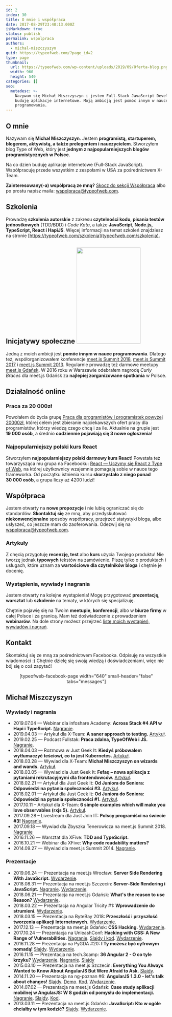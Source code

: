```yaml
---
id: 2
index: 30
title: O mnie i współpraca
date: 2017-08-29T23:48:13.000Z
isMarkdown: true
status: publish
permalink: wspolpraca
authors:
  - michal-miszczyszyn
guid: https://typeofweb.com/?page_id=2
type: page
thumbnail:
  url: https://typeofweb.com/wp-content/uploads/2019/09/Oferta-blog.png
  width: 960
  height: 540
categories: []
seo:
  metadesc: >-
    Nazywam się Michał Miszczyszyn i jestem Full-Stack JavaScript Developerem:
    buduję aplikacje internetowe. Moją ambicją jest pomóc innym w nauce
    programowania.
---
```


## O mnie

Nazywam się <strong>Michał Miszczyszyn</strong>. Jestem <strong>programistą, startuperem, blogerem, aktywistą, a także prelegentem i nauczycielem</strong>. Stworzyłem blog Type of Web, który jest **jednym z najpopularniejszych blogów programistycznych w Polsce**.

Na co dzień buduję aplikacje internetowe (Full-Stack JavaScript). Współpracuję przede wszystkim z zespołami w USA za pośrednictwem X-Team.

**Zainteresowany(-a) współpracą ze mną?** [Skocz do sekcji Współpraca](#wspolpraca) albo po prostu napisz maila: <a href="mailto:wspolpraca@typeofweb.com">wspolpraca@typeofweb.com</a>.

## Szkolenia

Prowadzę <strong>szkolenia autorskie</strong> z zakresu <strong>czytelności kodu, pisania testów jednostkowych</strong> (TDD/BDD) i <em>Code Kata</em>, a także <strong>JavaScript, Node.js, TypeScript, React i HapiJS</strong>. Więcej informacji na temat szkoleń znajdziesz na stronie [https://typeofweb.com/szkolenia](typeofweb.com/szkolenia).

## Inicjatywy społeczne <a href="https://typeofweb.com/wp-content/uploads/2018/03/21686839_1666666120073907_3679910495411732745_o.jpg"><img src="https://typeofweb.com/wp-content/uploads/2018/03/21686839_1666666120073907_3679910495411732745_o-200x300.jpg" alt="" width="200" height="300" class="alignright size-medium wp-image-1211" /></a>

<p style="hyphens: none; -ms-hyphens: none; -moz-hyphens: none; word-break: normal; -webkit-hyphens: none; word-wrap: normal;">Jedną z moich ambicji jest <strong>pomóc innym w nauce programowania</strong>. Dlatego też, współorganizowałem konferencje <a href="https://typeofweb.com/call-for-proposals-na-meet-js-summit-2018/">meet.js Summit 2018</a>, <a href="https://typeofweb.com/meet-js-summit-2017-kulisami/">meet.js Summit 2017</a> i <a href="http://summit.meetjs.pl/2013/">meet.js Summit 2013</a>. Regularnie prowadzę też darmowe meetupy <a href="https://facebook.com/meetjspl">meet.js Gdańsk</a>. W 2016 roku w Warszawie odebrałem nagrodę <em>Curly Braces</em> dla meet.js Gdańsk za <strong>najlepiej zorganizowane spotkania</strong> w Polsce.</p>

## Działalność online

### Praca za 20 000zł

Powołałem do życia grupę <a href="https://www.facebook.com/groups/280382479112568">Praca dla programistów i programistek powyżej 20000zł</a>, której celem jest zbieranie najciekawszych ofert pracy dla programistów, którzy wiedzą czego chcą i za ile. Aktualnie na grupie jest <strong>19 000 osób</strong>, a średnio <strong>codziennie pojawiają się 3 nowe ogłoszenia</strong>!

### Najpopularniejszy polski kurs React

Stworzyłem <strong>najpopularniejszy polski darmowy kurs React</strong>! Powstała też towarzysząca mu grupa na Facebooku: <a href="https://www.facebook.com/groups/1491641220944430/">React — Uczymy się React z Type of Web</a>, na której użytkownicy wzajemnie pomagają sobie w nauce tego frameworka. Od początku istnienia kursu <strong>skorzystało z niego ponad 30 000 osób</strong>, a grupa liczy aż 4200 ludzi!

<h2 id="wspolpraca">Współpraca</h2>
Jestem otwarty na <strong>nowe propozycje</strong> i nie lubię ograniczać się do standardów. <strong>Skontaktuj się</strong> ze mną, aby przedyskutować <strong>niekonwencjonalne</strong> sposoby współpracy, przejrzeć statystyki bloga, albo usłyszeć, co jeszcze mam do zaoferowania. Odezwij się na <a href="mailto:wspolpraca@typeofweb.com">wspolpraca@typeofweb.com</a>.

### Artykuły

Z chęcią przygotuję **recenzję, test** albo **kurs** użycia Twojego produktu! Nie tworzę jednak **typowych** tekstów na zamówienie. Piszę tylko o produktach i usługach, które uznam za **wartościowe dla czytelników bloga** i chętnie je docenię.

### Wystąpienia, wywiady i nagrania

Jestem otwarty na kolejne wystąpienia! Mogę przygotować **prezentację**, **warsztat** lub **szkolenie** na tematy, w których się specjalizuję.

Chętnie pojawię się na Twoim **meetupie**, **konferencji**, albo w **biurze firmy** w całej Polsce i za granicą. Mam też doświadczenie z prowadzeniem **webinarów**. Na dole strony możesz przejrzeć [listę moich wystąpień, wywiadów i nagrań](#wywiady_i_nagrania).

## Kontakt

Skontaktuj się ze mną za pośrednictwem Facebooka. Odpisuję na wszystkie wiadomości :) Chętnie dzielę się swoją wiedzą i doświadczeniami, więc nie bój się o coś zapytać!

<div style="text-align: center;">[typeofweb-facebook-page width="640" small-header="false" tabs="messages"]</div>

## Michał Miszczyszyn

<h3 id="wywiady_i_nagrania">Wywiady i nagrania</h3>

- 2019.07.04 — Webinar dla infoshare Academy: **Across Stack #4 API w Hapi i TypeScript.** [Nagranie](https://www.youtube.com/watch?v=k1-CIR-NJeE).
- 2019.04.03 — Artykuł dla X-Team: **A saner approach to testing.** [Artykuł](https://x-team.com/blog/saner-approach-to-testing/).
- 2019.02.25 — Podcast Fullstak: **Praca zdalna, TypeOfWeb i JS.** [Nagranie](https://fullstak.pl/2).
- 2018.04.03 — Rozmowa w Just Geek It: **Kiedyś próbowałem wytłumaczyć teściowi, co to jest Kubernetes.** [Artykuł](https://geek.justjoin.it/wiekszosc-przedmiotow-studiach-strata-czasu-karol-stepniewski-vmware/).
- 2018.03.28 — Wywiad dla X-Team: **Michał Miszczyszyn on wizards and wands.** [Artykuł](https://x-team.com/blog/interview-michal-miszczyszyn/).
- 2018.03.05 — Wywiad dla Just Geek It: **Fefaq – nowa aplikacja z pytaniami rekrutacyjnymi dla frontendowców.** [Artykuł](https://geek.justjoin.it/fefaq-nowa-aplikacja-z-pytaniami-rekrutacyjnymi-dla-frontendowcow/).
- 2018.02.21 — Artykuł dla Just Geek It: **Od Juniora do Seniora: Odpowiedzi na pytania społeczności #3.** [Artykuł](https://geek.justjoin.it/juniora-seniora-odpowiedzi-pytania-spolecznosci-3/).
- 2018.02.01 — Artykuł dla Just Geek It: **Od Juniora do Seniora: Odpowiedzi na pytania społeczności #1.** [Artykuł](https://geek.justjoin.it/od-juniora-do-seniora-odpowiedzi-na-pytania-spolecznosci-1/).
- 2017.10.11 – Artykuł dla X-Team: **6 simple examples which will make you love observables (rxjs 5).** [Artykuł](https://x-team.com/blog/rxjs-observables/).
- 2017.09.28 – Livestream dla Just Join IT: **Polscy programiści na świecie #3!** [Nagranie](https://www.youtube.com/watch?v=7QYy_cPY0vw).
- 2017.09.18 — Wywiad dla Zbyszka Tenerowicza na meet.js Summit 2018. [Nagranie](https://soundcloud.com/naugtur/meetjs-summit-2017-od-zaplecza)
- 2016.11.26 — Warsztat dla XFive: **TDD and TypeScript.**
- 2016.10.21 — Webinar dla XFive: **Why code readability matters?**
- 2014.09.27 — Wywiad dla meet.js Summit 2014. [Nagranie](https://www.youtube.com/watch?v=UvBegle7x-A).

### Prezentacje

- 2019.06.24 — Prezentacja na meet.js Wrocław: **Server Side Rendering With JavaScript.** [Wydarzenie](https://www.meetup.com/meet-js-wroclaw/events/jvdlcryzjbgc/).
- 2018.08.31 — Prezentacja na meet.js Szczecin: **Server-Side Rendering i JavaScript.** [Nagranie](https://www.youtube.com/watch?v=eQEOAflR7uc). [Wydarzenie](https://www.meetup.com/meetjs-szczecin/events/254002857/).
- 2018.06.21 — Prezentacja na meet.js Gdańsk: **What's the reason to use Reason?** [Wydarzenie](https://www.facebook.com/events/1289980281132172/).
- 2018.03.22 — Prezentacja na Angular Tricity #1: **Wprowadzenie do strumieni.** [Wydarzenie](https://crossweb.pl/en/events/angular-tricity-1).
- 2018.03.15 — Prezentacja na ByteBay 2018: **Przeszłość i przyszłość tworzenia aplikacji Internetowych.** [Wydarzenie](https://bytebay.pl/2018/speakers/#speaker-19).
- 2017.12.13 — Prezentacja na meet.js Gdańsk: **CSS Hacking.** [Wydarzenie](https://www.facebook.com/events/149652705793012/).
- 2017.10.24 — Prezentacja na UnleashConf: **Hacking with CSS: A New Range of Vulnerabilities.** [Nagranie](https://youtu.be/VStxR3KCAKM). [Slajdy i kod](https://github.com/mmiszy/unleashconf-css-hacking-2017). [Wydarzenie](https://x-team.com/unleashconf/).
- 2016.11.28 — Prezentacja na PyGDA #20: **I Ty możesz być cyfrowym nomadą!** [Slajdy](https://mmiszy.github.io/2016-11-28.PyGda/#/). [Wydarzenie](https://www.meetup.com/PyGda-pl/events/235402519/).
- 2016.11.15 — Prezentacja na tech.3camp: **36 Angular 2 - O co tyle krzyku?** [Wydarzenie](https://evenea.pl/event/tech3camp151116/). [Nagranie](https://vimeo.com/192910605). [Slajdy](https://mmiszy.github.io/3camp-angular-2-slides/#/1)
- 2015.03.10 — Prezentacja na meet.js Szczecin: **Everything You Always Wanted to Know About AngularJS But Were Afraid to Ask.** [Slajdy](https://speakerdeck.com/mmiszy/everything-you-always-wanted-to-know-about-angularjs-but-were-afraid-to-ask).
- 2014.11.20 — Prezentacja na ng-poznan #6: **AngularJS 1.3.0 - let's talk about changes!** [Slajdy](https://speakerdeck.com/mmiszy/angularjs-1-dot-3-0-lets-talk-about-changes-ngpoznan). [Demo](http://mmiszy.github.io/angular-comparison/). [Kod](https://github.com/mmiszy/angular-comparison/). [Wydarzenie](https://www.meetup.com/ng-poznan-meetup/events/211926672/).
- 2014.07.02 — Prezentacja na meet.js Gdańsk: **Case study aplikacji mobilnej w AngularJS: W 8 godzin od pomysłu do implementacji.** [Nagranie](https://www.youtube.com/watch?v=OVWomXA-a2s). [Slajdy](https://speakerdeck.com/mmiszy/case-study-aplikacji-mobilnej-w-angularjs-w-8-godzin-od-pomyslu-do-implementacji). [Kod](https://github.com/mmiszy/lunch-button/tree/meet_js).
- 2013.03.11 — Prezentacja na meet.js Gdańsk: **JavaScript: Kto w ogóle chciałby w tym kodzić?** [Slajdy](https://github.com/meetjspl/gdansk/blob/300eff7562e19af0925bf27b37afff2f83bcc90c/media/1/presentation-mm.pdf). [Wydarzenie](https://www.facebook.com/events/471484796247910/).
